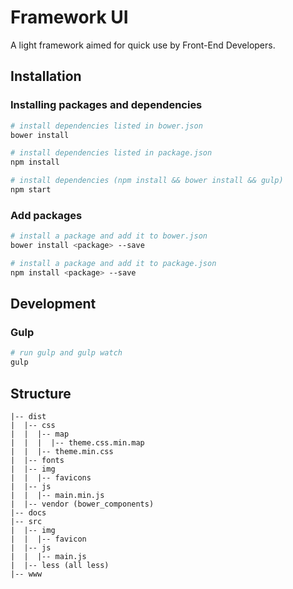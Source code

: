 # Framework UI
A light framework aimed for quick use by Front-End Developers.

## Installation
### Installing packages and dependencies

```sh
# install dependencies listed in bower.json
bower install

# install dependencies listed in package.json
npm install

# install dependencies (npm install && bower install && gulp)
npm start
```

### Add packages

```sh
# install a package and add it to bower.json
bower install <package> --save

# install a package and add it to package.json
npm install <package> --save
```

## Development
### Gulp

```sh
# run gulp and gulp watch
gulp
```

## Structure

```
|-- dist
|  |-- css
|  |  |-- map
|  |  |  |-- theme.css.min.map
|  |  |-- theme.min.css
|  |-- fonts
|  |-- img
|  |  |-- favicons
|  |-- js
|  |  |-- main.min.js
|  |-- vendor (bower_components)
|-- docs
|-- src
|  |-- img
|  |  |-- favicon
|  |-- js
|  |  |-- main.js
|  |-- less (all less)
|-- www
```
